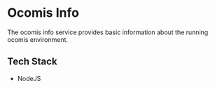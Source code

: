 # Ocomis Info

The ocomis info service provides basic information about the running ocomis environment.

## Tech Stack

* NodeJS
